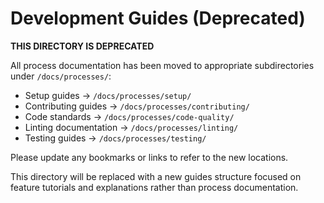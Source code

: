 # Development Guides (Deprecated)

**THIS DIRECTORY IS DEPRECATED**

All process documentation has been moved to appropriate subdirectories under `/docs/processes/`:

- Setup guides → `/docs/processes/setup/`
- Contributing guides → `/docs/processes/contributing/`
- Code standards → `/docs/processes/code-quality/`
- Linting documentation → `/docs/processes/linting/`
- Testing guides → `/docs/processes/testing/`

Please update any bookmarks or links to refer to the new locations.

This directory will be replaced with a new guides structure focused on feature tutorials and explanations rather than process documentation.